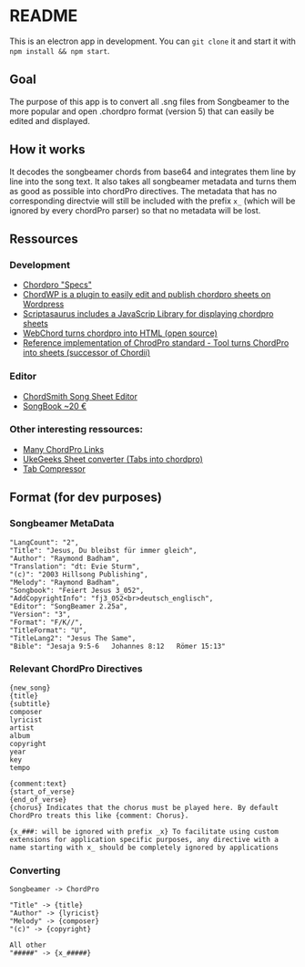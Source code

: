 # README

This is an electron app in development. You can `git clone` it and start it with `npm install && npm start`.

## Goal
The purpose of this app is to convert all .sng files from Songbeamer to the more popular and open .chordpro format (version 5) that can easily be edited and displayed.

## How it works

It decodes the songbeamer chords from base64 and integrates them line by line into the song text. It also takes all songbeamer metadata and turns them as good as possible into chordPro directives. The metadata that has no corresponding directvie will still be included with the prefix `x_` (which will be ignored by every chordPro parser) so that no metadata will be lost.

## Ressources

### Development
* [Chordpro "Specs"](http://www.chordpro.org/chordpro/v50.html)
* [ChordWP is a plugin to easily edit and publish chordpro sheets on Wordpress](https://wordpress.org/plugins/chordwp/)
* [Scriptasaurus includes a JavaScrip Library for displaying chordpro sheets](https://github.com/buzcarter/UkeGeeks)
* [WebChord turns chordpro into HTML (open source)](http://webchord.sourceforge.net/)
* [Reference implementation of ChrodPro standard - Tool turns ChordPro into sheets (successor of Chordii)](https://github.com/sciurius/chordpro)

### Editor
* [ChordSmith Song Sheet Editor](http://www.statistics101.net/chordsmith/)
* [SongBook ~20 €](http://linkesoft.de/songbook/order.html)

### Other interesting ressources:
* [Many ChordPro Links](http://www.gfapps.com/support/chordprolinks/)
* [UkeGeeks Sheet converter (Tabs into chordpro)](http://www.ukeskywalker.com/Tools)
* [Tab Compressor](http://www.ukeskywalker.com/Tools)

## Format (for dev purposes)

### Songbeamer MetaData

    "LangCount": "2",
    "Title": "Jesus, Du bleibst für immer gleich",
    "Author": "Raymond Badham",
    "Translation": "dt: Evie Sturm",
    "(c)": "2003 Hillsong Publishing",
    "Melody": "Raymond Badham",
    "Songbook": "Feiert Jesus 3_052",
    "AddCopyrightInfo": "fj3_052<br>deutsch_englisch",
    "Editor": "SongBeamer 2.25a",
    "Version": "3",
    "Format": "F/K//",
    "TitleFormat": "U",
    "TitleLang2": "Jesus The Same",
    "Bible": "Jesaja 9:5-6   Johannes 8:12   Römer 15:13"

### Relevant ChordPro Directives

    {new_song}
    {title}
    {subtitle}
    composer
    lyricist
    artist
    album
    copyright
    year
    key
    tempo

    {comment:text} 
    {start_of_verse} 
    {end_of_verse}
    {chorus} Indicates that the chorus must be played here. By default ChordPro treats this like {comment: Chorus}.

    {x_###: will be ignored with prefix _x} To facilitate using custom extensions for application specific purposes, any directive with a name starting with x_ should be completely ignored by applications 

### Converting

    Songbeamer -> ChordPro

    "Title" -> {title}
    "Author" -> {lyricist}
    "Melody" -> {composer}
    "(c)" -> {copyright}

    All other
    "#####" -> {x_#####}